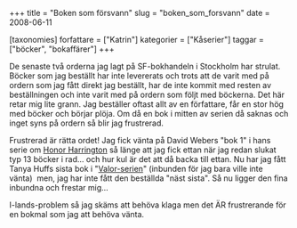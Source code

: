 +++
title = "Boken som försvann"
slug = "boken_som_forsvann"
date = 2008-06-11

[taxonomies]
forfattare = ["Katrin"]
kategorier = ["Kåserier"]
taggar = ["böcker", "bokaffärer"]
+++

De senaste två orderna jag lagt på SF-bokhandeln i Stockholm har strulat. Böcker som jag beställt har inte levererats och trots att de varit med på ordern som jag fått direkt jag beställt, har de inte kommit med resten av beställningen och inte varit med på ordern som följt med böckerna. Det här retar mig lite grann. Jag beställer oftast allt av en författare, får en stor hög med böcker och börjar plöja. Om då en bok i mitten av serien då saknas och inget syns på ordern så blir jag frustrerad.

Frustrerad är rätta ordet! Jag fick vänta på David Webers "bok 1" i hans serie om <a href="http://web.telia.com/~u54504162/honor/index.htm">Honor Harrington</a> så länge att jag fick ettan när jag redan slukat typ 13 böcker i rad... och hur kul är det att då backa till ettan. Nu har jag fått Tanya Huffs sista bok i "<a href="http://www.sfbok.se/asp/serie.asp?Serie=2335">Valor-serien</a>" (inbunden för jag bara ville inte vänta)   men, jag har inte fått den beställda "näst sista".  Så nu ligger den fina inbundna och frestar mig...

I-lands-problem så jag skäms att behöva klaga men det ÄR frustrerande för en bokmal som jag att behöva vänta.
